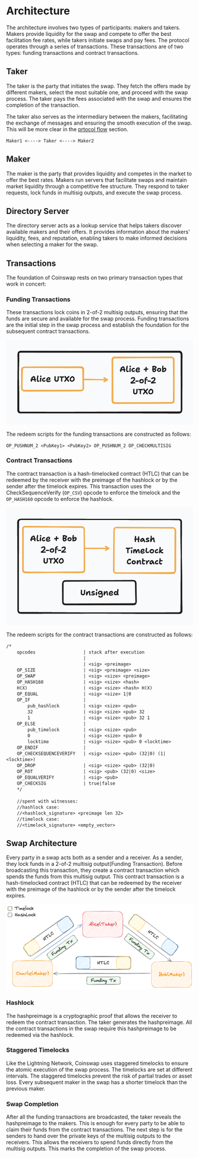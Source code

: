 # Architecture

The architecture involves two types of participants: makers and takers.
Makers provide liquidity for the swap and compete to offer the best facilitation fee rates, while takers initiate swaps and pay fees.
The protocol operates through a series of transactions. These transactions are of two types: funding transactions and contract transactions.

## Taker

The taker is the party that initiates the swap.
They fetch the offers made by different makers, select the most suitable one, and proceed with the swap process. The taker pays the fees associated with the swap and ensures the completion of the transaction.

The taker also serves as the intermediary between the makers, facilitating the exchange of messages and ensuring the smooth execution of the swap. This will be more clear in the [prtocol flow](./3_protocol-flow.md) section.

```text
Maker1 <----> Taker <----> Maker2
```

## Maker

The maker is the party that provides liquidity and competes in the market to offer the best rates.
Makers run servers that facilitate swaps and maintain market liquidity through a competitive fee structure.
They respond to taker requests, lock funds in multisig outputs, and execute the swap process.

## Directory Server

The directory server acts as a lookup service that helps takers discover available makers and their offers.
It provides information about the makers' liquidity, fees, and reputation, enabling takers to make informed decisions when selecting a maker for the swap.

## Transactions

The foundation of Coinswap rests on two primary transaction types that work in concert:

### Funding Transactions

These transactions lock coins in 2-of-2 multisig outputs, ensuring that the funds are secure and available for the swap process.
Funding transactions are the initial step in the swap process and establish the foundation for the subsequent contract transactions.

![Funding transaction](images/funding_transaction.png)

The redeem scripts for the funding transactions are constructed as follows:

```shell
OP_PUSHNUM_2 <PubKey1> <PubKey2> OP_PUSHNUM_2 OP_CHECKMULTISIG
```

### Contract Transactions

The contract transaction is a hash-timelocked contract (HTLC) that can be redeemed by the receiver with the preimage of the hashlock or by the sender after the timelock expires.
This transaction uses the CheckSequenceVerify (`OP_CSV`) opcode to enforce the timelock and the `OP_HASH160` opcode to enforce the hashlock.

![Contract Transaction](images/contract_transaction.png)

The redeem scripts for the contract transactions are constructed as follows:

```shell
/*
    opcodes                  | stack after execution
                             |
                             | <sig> <preimage>
    OP_SIZE                  | <sig> <preimage> <size>
    OP_SWAP                  | <sig> <size> <preimage>
    OP_HASH160               | <sig> <size> <hash>
    H(X)                     | <sig> <size> <hash> H(X)
    OP_EQUAL                 | <sig> <size> 1|0
    OP_IF                    |
        pub_hashlock         | <sig> <size> <pub>
        32                   | <sig> <size> <pub> 32
        1                    | <sig> <size> <pub> 32 1
    OP_ELSE                  |
        pub_timelock         | <sig> <size> <pub>
        0                    | <sig> <size> <pub> 0
        locktime             | <sig> <size> <pub> 0 <locktime>
    OP_ENDIF                 |
    OP_CHECKSEQUENCEVERIFY   | <sig> <size> <pub> (32|0) (1|<locktime>)
    OP_DROP                  | <sig> <size> <pub> (32|0)
    OP_ROT                   | <sig> <pub> (32|0) <size>
    OP_EQUALVERIFY           | <sig> <pub>
    OP_CHECKSIG              | true|false
    */

    //spent with witnesses:
    //hashlock case:
    //<hashlock_signature> <preimage len 32>
    //timelock case:
    //<timelock_signature> <empty_vector>
```

## Swap Architecture

Every party in a swap acts both as a sender and a receiver.
As a sender, they lock funds in a 2-of-2 multisig output(Funding Transaction).
Before broadcasting this transaction, they create a contract transaction which spends the funds from this multisig output.
This contract transaction is a hash-timelocked contract (HTLC) that can be redeemed by the receiver with the preimage of the hashlock or by the sender after the timelock expires.

![Swap Architecture](images/swap_architecture.png)

### Hashlock

The hashpreimage is a cryptographic proof that allows the receiver to redeem the contract transaction. The taker generates the hashpreimage.
All the contract transactions in the swap require this hashpreimage to be redeemed via the hashlock.

### Staggered Timelocks

Like the Lightning Network, Coinswap uses staggered timelocks to ensure the atomic execution of the swap process.
The timelocks are set at different intervals. The staggered timelocks prevent the risk of partial trades or asset loss. Every subsequent maker in the swap has a shorter timelock than the previous maker.

### Swap Completion

After all the funding transactions are broadcasted, the taker reveals the hashpreimage to the makers. This is enough for every party to be able to claim their funds from the contract transactions.
The next step is for the senders to hand over the private keys of the multisig outputs to the receivers.
This allows the receivers to spend funds directly from the multisig outputs.
This marks the completion of the swap process.
